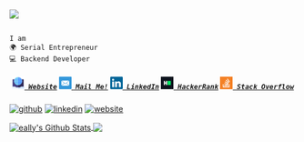 <h1>
	<a href="https://git.io/typing-svg">
		<img src="https://readme-typing-svg.demolab.com?font=Fira+Code&duration=4000&pause=2000&center=true&vCenter=true&lines=Welcome+to+eally's+Github+Page+%F0%9F%91%B9">
	</a>
</h1>

	I am
	🌍 Serial Entrepreneur
	💻 Backend Developer

<h5 align="center">
	<code><a href="https://alany.co" title="Personal Website"><img width="22" src="images/website.png"> Website</a></code>
	<code><a href="mailto:emir@alany.co" title="Mail Me"><img width="22" src="images/email.png"> Mail Me!</a></code>
	<code><a href="https://www.linkedin.com/in/emir-alanyalioglu/" title="LinkedIn Profile"><img width="22" src="images/linkedin.svg"> LinkedIn</a></code>
	<code><a href="https://www.hackerrank.com/eallyy" title="HackerRank Profile"><img width="22" src="images/hackerrank.png"> HackerRank</a></code>
	<code><a href="https://stackoverflow.com/users/12406784/eally-root" title="Stack Overflow Profile"><img width="22" src="images/stackoverflow.svg"> Stack Overflow</a></code>
</h5>

[<img src='https://cdn.jsdelivr.net/npm/simple-icons@3.0.1/icons/github.svg' alt='github' height='40'>](https://github.com/eallyy)  [<img src='https://cdn.jsdelivr.net/npm/simple-icons@3.0.1/icons/linkedin.svg' alt='linkedin' height='40'>](https://www.linkedin.com/in/emir-alanyalioglu/) [<img src='https://cdn.jsdelivr.net/npm/simple-icons@3.0.1/icons/icloud.svg' alt='website' height='40'>](https://alany.co)


<a href="https://github.com/anuraghazra/github-readme-stats">
  <img align="center" src="https://github-readme-stats.anuraghazra1.vercel.app/api?username=eallyy&show_icons=true&include_all_commits=true&theme=radical" alt="eally's Github Stats" />
</a>
<a href="https://github.com/anuraghazra/github-readme-stats">
  <img align="center" src="https://github-readme-stats.anuraghazra1.vercel.app/api/top-langs/?username=eallyy&layout=compact&theme=radical" />
</a>
